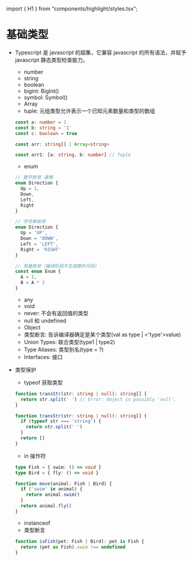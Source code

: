 import { H1 } from "components/highlight/styles.tsx";

<H1>基础类型</H1>

- Typescript 是 javascript 的超集，它兼容 javascript 的所有语法，并赋予 javascript 静态类型检查能力。

  - number
  - string
  - boolean
  - bigint: BigInt()
  - symbol: Symbol()
  - Array
  - tuple: 元组类型允许表示一个已知元素数量和类型的数组

  ```typescript width=100%
  const a: number = 1
  const b: string = '1'
  const c: boolean = true

  const arr: string[] | Array<string>

  const arr1: [a: string, b: number] // Tuple
  ```

  - enum

  ```typescript width=100%
  // 数字枚举 递增
  enum Direction {
    Up = 1,
    Down,
    Left,
    Right
  }

  // 字符串枚举
  enum Direction {
    Up = 'UP',
    Down = 'DOWN',
    Left = 'LEFT',
    Right = 'RIGHT'
  }

  // 常量枚举（编译阶段不生成额外代码）
  const enum Enum {
    A = 1,
    B = A * 2
  }
  ```

  - any
  - void
  - never: 不会有返回值的类型
  - null 和 undefined
  - Object
  - 类型断言: 告诉编译器确定是某个类型(val as type | <'type'>value)
  - Union Types: 联合类型(type1 | type2)
  - Type Aliases: 类型别名(type = ?)
  - Interfaces: 接口

- 类型保护

  - typeof 获取类型

  ```typescript width=100%
  function transStr(str: string | null): string[] {
    return str.split(' ') // Error: Object is possibly 'null'.
  }

  function transStr(str: string | null): string[] {
    if (typeof str === 'string') {
      return str.split(' ')
    }
    return []
  }
  ```

  - in 操作符

  ```typescript width=100%
  type Fish = { swim: () => void }
  type Bird = { fly: () => void }

  function move(animal: Fish | Bird) {
    if ('swim' in animal) {
      return animal.swim()
    }
    return animal.fly()
  }
  ```

  - instanceof
  - 类型断言

  ```typescript width=100%
  function isFish(pet: Fish | Bird): pet is Fish {
    return (pet as Fish).swim !== undefined
  }
  ```
